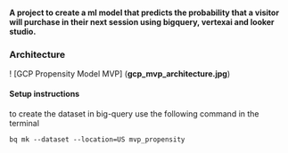 #### A project to create a ml model that predicts the probability that a visitor will purchase in their next session using bigquery, vertexai and looker studio. 

### Architecture

! [GCP Propensity Model MVP] (**gcp_mvp_architecture.jpg**)

#### Setup instructions

to create the dataset in big-query use the following command in the terminal

`bq mk --dataset --location=US mvp_propensity`
